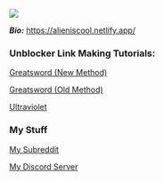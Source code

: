 ![](https://komarev.com/ghpvc/?username=Tacogamerman)

***Bio:*** https://alieniscool.netlify.app/

### Unblocker Link Making Tutorials:

[Greatsword (New Method)](https://www.youtube.com/watch?v=hysvVkzfHlo)

[Greatsword (Old Method)](https://www.youtube.com/watch?v=AZ1T8c1R2JI)

[Ultraviolet](https://www.youtube.com/watch?v=-QiJRWyDIp4)

### My Stuff

[My Subreddit](https://www.reddit.com/r/swordstuff/)

[My Discord Server](https://discord.gg/BMxe6D9CKv)


